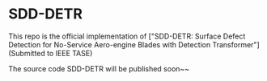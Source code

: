 # SDD-DETR

This repo is the official implementation of ["SDD-DETR: Surface Defect Detection for No-Service Aero-engine Blades with Detection Transformer"] (Submitted to IEEE TASE)

The source code SDD-DETR will be published soon~~
